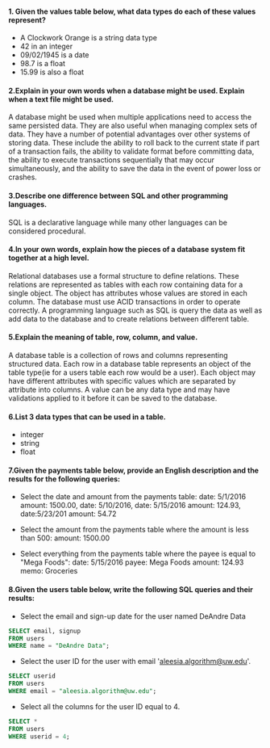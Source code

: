#### 1. Given the values table below, what data types do each of these values represent?
- A Clockwork Orange is a string data type
- 42 in an integer
- 09/02/1945 is a date
- 98.7 is a float
- 15.99 is also a float

#### 2.Explain in your own words when a database might be used. Explain when a text file might be used.
 A database might be used when multiple applications need to access the same persisted data.  They are also useful when managing complex sets of data. They have a number of potential advantages over other systems of storing data.  These include the ability to roll back to the current state if part of a transaction fails, the ability to validate format before committing data, the ability to execute transactions sequentially that may occur simultaneously, and the ability to save the data in the event of power loss or crashes.

#### 3.Describe one difference between SQL and other programming languages.
SQL is a declarative language while many other languages can be considered procedural.

#### 4.In your own words, explain how the pieces of a database system fit together at a high level.
Relational databases use a formal structure to define relations.  These relations are represented as tables with each row containing data for a single object. The object has attributes whose values are stored in each column.  The database must use ACID transactions in order to operate correctly.  A programming language such as SQL is query the data as well as add data to the database and to create relations between different table. 

#### 5.Explain the meaning of table, row, column, and value.
A database table is a collection of rows and columns representing structured data. Each row in a database table represents an object of the table type(ie for a users table each row would be a user).  Each object may have different attributes with specific values which are separated by attribute into columns. A value can be any data type and may have validations applied to it before it can be saved to the database.

#### 6.List 3 data types that can be used in a table.
- integer
- string
- float

#### 7.Given the payments table below, provide an English description and the results for the following queries:
- Select the date and amount from the payments table: date: 5/1/2016 amount: 1500.00, date: 5/10/2016, date: 5/15/2016 amount: 124.93, date:5/23/201 amount: 54.72

- Select the amount from the payments table where the amount is less than 500:
  amount: 1500.00

- Select everything from the payments table where the payee is equal to "Mega Foods": date: 5/15/2016 	payee: Mega Foods	amount: 124.93	memo: Groceries

#### 8.Given the users table below, write the following SQL queries and their results:

- Select the email and sign-up date for the user named DeAndre Data
```SQL
SELECT email, signup
FROM users
WHERE name = "DeAndre Data";
```
- Select the user ID for the user with email 'aleesia.algorithm@uw.edu'.
```SQL
SELECT userid
FROM users
WHERE email = "aleesia.algorithm@uw.edu";
```
- Select all the columns for the user ID equal to 4.
```SQL
SELECT *
FROM users
WHERE userid = 4;
```
